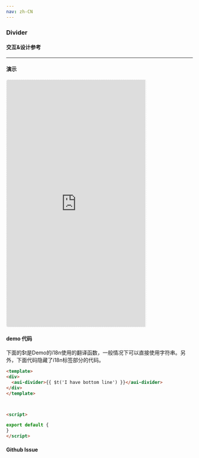```yaml
---
nav: zh-CN
---
```



### Divider
#### 交互&设计参考

---

#### 演示

 <div style="width:377px;height:667px;display:inline-block;border:1px dashed #ececec;border-radius:5px;overflow:hidden;">
   <iframe src="http://192.9.200.185:50003/aui-m/#/component/divider" width="375" height="667" border="0" frameborder="0"></iframe>
 </div>

#### demo 代码

<p class="tip">下面的$t是Demo的i18n使用的翻译函数，一般情况下可以直接使用字符串。另外，下面代码隐藏了i18n标签部分的代码。</p>

``` html
<template>
<div>
  <aui-divider>{{ $t('I have bottom line') }}</aui-divider>
</div>
</template>



<script>

export default {
}
</script>
```


#### Github Issue